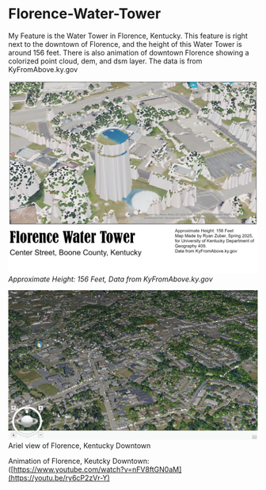 # Florence-Water-Tower

My Feature is the Water Tower in Florence, Kentucky. This feature is right next to the downtown of Florence, and the height of this Water Tower is around 156 feet. There is also animation of downtown Florence showing a colorized point cloud, dem, and dsm layer. The data is from KyFromAbove.ky.gov

![Caption of map](map.jpg)  
_Approximate Height: 156 Feet, Data from KyFromAbove.ky.gov_

![Screenshot of animation](animation.png)  
Ariel view of Florence, Kentucky Downtown

Animation of Florence, Keutcky Downtown:
([https://www.youtube.com/watch?v=nFV8ftGN0aM](https://youtu.be/ry6cP2zVr-Y)
